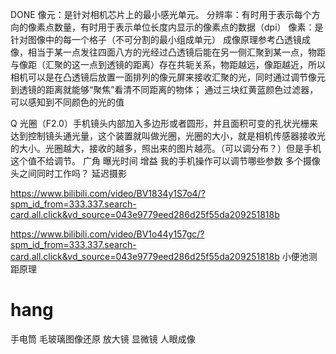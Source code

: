 DONE
像元：是针对相机芯片上的最小感光单元。
分辨率：有时用于表示每个方向的像素点数量，有时用于表示单位长度内显示的像素点的数据（dpi）
像素：是针对图像中的每一个格子（不可分割的最小组成单元）
成像原理参考凸透镜成像，相当于某一点发往四面八方的光经过凸透镜后能在另一侧汇聚到某一点，物距与像距（汇聚的这一点到透镜的距离）存在共轭关系，物距越远，像距越近，所以相机可以是在凸透镜后放置一面排列的像元屏来接收汇聚的光，同时通过调节像元到透镜的距离就能够“聚焦”看清不同距离的物体；
通过三块红黄蓝颜色过滤器，可以感知到不同颜色的光的值

Q
光圈（F2.0）手机镜头内部加入多边形或者圆形，并且面积可变的孔状光栅来达到控制镜头通光量，这个装置就叫做光圈，光圈的大小，就是相机传感器接收光的大小。光圈越大，接收的越多，照出来的图片越亮。（可以调分布？）但是手机这个值不给调节。
广角
曝光时间
增益
我的手机操作可以调节哪些参数
多个摄像头之间同时工作吗？
延迟摄影


https://www.bilibili.com/video/BV1834y1S7o4/?spm_id_from=333.337.search-card.all.click&vd_source=043e9779eed286d25f55da209251818b

https://www.bilibili.com/video/BV1o44y157gc/?spm_id_from=333.337.search-card.all.click&vd_source=043e9779eed286d25f55da209251818b
小便池测距原理

# hang
手电筒
毛玻璃图像还原
放大镜
显微镜
人眼成像